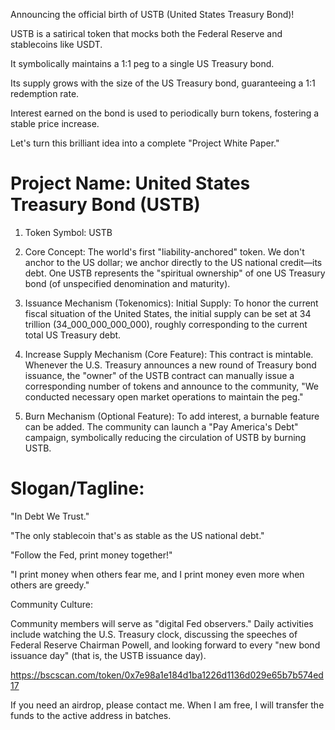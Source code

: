 Announcing the official birth of USTB (United States Treasury Bond)!


USTB is a satirical token that mocks both the Federal Reserve and stablecoins like USDT. 

It symbolically maintains a 1:1 peg to a single US Treasury bond. 

Its supply grows with the size of the US Treasury bond, guaranteeing a 1:1 redemption rate. 

Interest earned on the bond is used to periodically burn tokens, fostering a stable price increase.


Let's turn this brilliant idea into a complete "Project White Paper."

# Project Name: United States Treasury Bond (USTB)

1. Token Symbol: USTB

2. Core Concept:
The world's first "liability-anchored" token. We don't anchor to the US dollar; we anchor directly to the US national credit—its debt. 
One USTB represents the "spiritual ownership" of one US Treasury bond (of unspecified denomination and maturity).

3. Issuance Mechanism (Tokenomics):
Initial Supply: To honor the current fiscal situation of the United States, the initial supply can be set at 34 trillion (34_000_000_000_000), roughly corresponding to the current total US Treasury debt.

4. Increase Supply Mechanism (Core Feature): This contract is mintable. Whenever the U.S. Treasury announces a new round of Treasury bond issuance, the "owner" of the USTB contract can manually issue a corresponding number of tokens and announce to the community, "We conducted necessary open market operations to maintain the peg."

5. Burn Mechanism (Optional Feature): To add interest, a burnable feature can be added. The community can launch a "Pay America's Debt" campaign, symbolically reducing the circulation of USTB by burning USTB.

# Slogan/Tagline:

"In Debt We Trust."

"The only stablecoin that's as stable as the US national debt."

"Follow the Fed, print money together!"

"I print money when others fear me, and I print money even more when others are greedy."

Community Culture:

Community members will serve as "digital Fed observers." Daily activities include watching the U.S. Treasury clock, discussing the speeches of Federal Reserve Chairman Powell, and looking forward to every "new bond issuance day" (that is, the USTB issuance day).

https://bscscan.com/token/0x7e98a1e184d1ba1226d1136d029e65b7b574ed17

If you need an airdrop, please contact me. When I am free, I will transfer the funds to the active address in batches.


